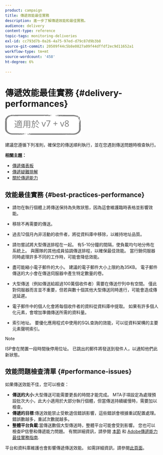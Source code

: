 ```yaml
---
product: campaign
title: 傳遞效能最佳實務
description: 進一步了解傳遞效能和最佳實務。
audience: delivery
content-type: reference
topic-tags: monitoring-deliveries
exl-id: cc793d7b-0a26-4a75-97ed-d79c87d9b3b8
source-git-commit: 20509f44c5b8e0827a09f44dffdf2ec9d11652a1
workflow-type: tm+mt
source-wordcount: '458'
ht-degree: 6%

---
```


# 傳遞效能最佳實務 {#delivery-performances}

![](../../assets/common.svg)

建議您遵循下列准則，確保您的傳送順利執行，並在您遇到傳送問題時檢查執行。

**相關主題：**

* [傳遞儀表板](delivery-dashboard.md)
* [傳遞疑難排解](delivery-troubleshooting.md)
* [關於傳遞能力](about-deliverability.md)

## 效能最佳實務 {#best-practices-performance}

* 請勿在執行個體上將傳送保持為失敗狀態，因為這會維護臨時表格並影響效能。

* 移除不再需要的傳送。

* 過去12個月內非活動的收件者，將從資料庫中移除，以維持地址品質。

* 請勿嘗試將大型傳送排程在一起。 有5-10分鐘的間隔，使負載均勻地分佈在系統上。 與團隊的其他成員協調傳送排程，以確保最佳效能。 當行銷伺服器同時處理許多不同的工作時，可能會降低效能。

* 盡可能縮小電子郵件的大小。 建議的電子郵件大小上限約為35KB。 電子郵件傳送的大小會在傳送伺服器中產生特定數量的卷。

* 大型傳送（例如傳送給超過100萬個收件者）需要在傳送佇列中有空間。 僅此對伺服器而言並不重要，但若與數十個其他大型傳送同時進行，可能會造成傳送延遲。

* 電子郵件中的個人化會將每個收件者的資料從資料庫中提取。 如果有許多個人化元素，會增加準備傳送所需的資料量。

* 索引地址。 要優化應用程式中使用的SQL查詢的效能，可以從資料架構的主要元素聲明索引。

>[!NOTE]
>
>ISP會在閒置一段時間後停用位址。 已跳出的郵件將發送到發件人，以通知他們此新狀態。

## 效能問題檢查清單 {#performance-issues}

如果傳送效能不佳，您可以檢查：

* **傳送的大小**:大型傳送可能需要更長的時間才能完成。 MTA子項設定為處理預設批次大小，此大小適用於大部分執行個體，但當傳送持續緩慢時，需要加以檢查。
* **傳遞的目標**:傳送效能禁止受軟退信錯誤影響，這些錯誤會根據重試配置處理。 錯誤數越多，重試次數就越多。
* **整體平台負載**:當傳送數個大型傳送時，整體平台可能會受到影響。 您也可以檢查IP信譽和傳遞能力問題。 有關詳細資訊，請參閱 [本節](about-deliverability.md) 和 [Adobe傳遞能力最佳實務指南](https://experienceleague.adobe.com/docs/deliverability-learn/deliverability-best-practice-guide/introduction.html?lang=zh-Hant).

平台和資料庫維護也會影響傳遞傳送效能。 如需詳細資訊，請參閱[此頁面](../../production/using/database-performances.md)。

